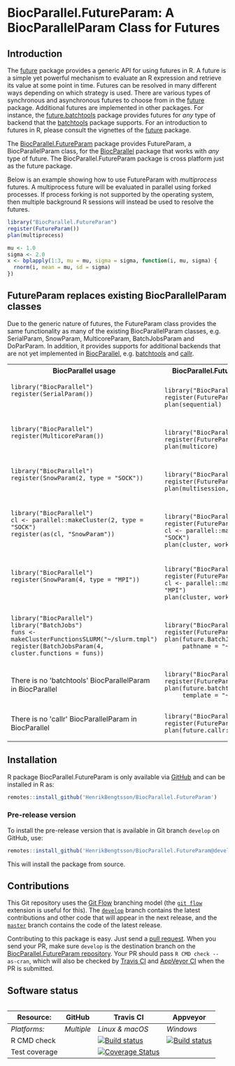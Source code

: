 # BiocParallel.FutureParam: A BiocParallelParam Class for Futures

## Introduction
The [future] package provides a generic API for using futures in R.
A future is a simple yet powerful mechanism to evaluate an R expression
and retrieve its value at some point in time.  Futures can be resolved
in many different ways depending on which strategy is used.
There are various types of synchronous and asynchronous futures to
choose from in the [future] package.
Additional futures are implemented in other packages.
For instance, the [future.batchtools] package provides futures for
_any_ type of backend that the [batchtools] package supports.
For an introduction to futures in R, please consult the
vignettes of the [future] package.

The [BiocParallel.FutureParam] package provides FutureParam, a BiocParallelParam class, for the [BiocParallel] package that works with _any_ type of future.
The BiocParallel.FutureParam package is cross platform just as the future package.

Below is an example showing how to use FutureParam with
_multiprocess_ futures.  A multiprocess future will be evaluated in
parallel using forked processes.  If process forking is not supported
by the operating system, then multiple background R sessions will
instead be used to resolve the futures.

```r
library("BiocParallel.FutureParam")
register(FutureParam())
plan(multiprocess)

mu <- 1.0
sigma <- 2.0
x <- bplapply(1:3, mu = mu, sigma = sigma, function(i, mu, sigma) {
  rnorm(i, mean = mu, sd = sigma)
})
```


## FutureParam replaces existing BiocParallelParam classes

Due to the generic nature of futures, the FutureParam class
provides the same functionality as many of the existing
BiocParallelParam classes, e.g. SerialParam, SnowParam,
MulticoreParam, BatchJobsParam and DoParParam.  In addition,
it provides supports for additional backends that are not yet
implemented in [BiocParallel], e.g. [batchtools] and [callr].

<table style="width: 100%;">
<tr>
<th>BiocParallel usage</th><th>BiocParallel.FutureParam alternative</th>
</tr>

<tr style="vertical-align: center;">
<td>
<pre><code class="r">library("BiocParallel")
register(SerialParam())

</code></pre>
</td>
<td>
<pre><code class="r">library("BiocParallel.FutureParam")
register(FutureParam())
plan(sequential)
</code></pre>
</td>
</tr>

<tr style="vertical-align: center;">
<td>
<pre><code class="r">library("BiocParallel")
register(MulticoreParam())

</code></pre>
</td>
<td>
<pre><code class="r">library("BiocParallel.FutureParam")
register(FutureParam())
plan(multicore)
</code></pre>
</td>
</tr>

<tr style="vertical-align: center;">
<td>
<pre><code class="r">library("BiocParallel")
register(SnowParam(2, type = "SOCK"))

</code></pre>
</td>
<td>
<pre><code class="r">library("BiocParallel.FutureParam")
register(FutureParam())
plan(multisession, workers = 2)
</code></pre>
</td>
</tr>

<tr style="vertical-align: center;">
<td>
<pre><code class="r">library("BiocParallel")
cl <- parallel::makeCluster(2, type = "SOCK")
register(as(cl, "SnowParam"))

</code></pre>
</td>
<td>
<pre><code class="r">library("BiocParallel.FutureParam")
register(FutureParam())
cl <- parallel::makeCluster(2, type = "SOCK")
plan(cluster, workers = cl)
</code></pre>
</td>
</tr>


<tr style="vertical-align: center;">
<td>
<pre><code class="r">library("BiocParallel")
register(SnowParam(4, type = "MPI"))


</code></pre>
</td>
<td>
<pre><code class="r">library("BiocParallel.FutureParam")
register(FutureParam())
cl <- parallel::makeCluster(4, type = "MPI")
plan(cluster, workers = cl)
</code></pre>
</td>
</tr>


<tr style="vertical-align: center;">
<td>
<pre><code class="r">library("BiocParallel")
library("BatchJobs")
funs <- makeClusterFunctionsSLURM("~/slurm.tmpl")
register(BatchJobsParam(4, cluster.functions = funs))
</code></pre>
</td>
<td>
<pre><code class="r">library("BiocParallel.FutureParam")
register(FutureParam())
plan(future.BatchJobs::batchjobs_slurm,
     pathname = "~/slurm.tmpl")
</code></pre>
</td>
</tr>

<tr style="vertical-align: center;">
<td>
There is no 'batchtools' BiocParallelParam in BiocParallel
</td>
<td>
<pre><code class="r">library("BiocParallel.FutureParam")
register(FutureParam())
plan(future.batchtools::batchtools_sge,
     template = "~/sge.tmpl")
</code></pre>
</td>
</tr>

<tr style="vertical-align: center;">
<td>
There is no 'callr' BiocParallelParam in BiocParallel
</td>
<td>
<pre><code class="r">library("BiocParallel.FutureParam")
register(FutureParam())
plan(future.callr::callr)
</code></pre>
</td>
</tr>

<table>


[BatchJobs]: https://cran.r-project.org/package=BatchJobs
[batchtools]: https://cran.r-project.org/package=batchtools
[callr]: https://cran.r-project.org/package=callr
[BiocParallel]: https://bioconductor.org/packages/release/bioc/html/BiocParallel.html
[BiocParallel.FutureParam]: https://github.com/HenrikBengtsson/BiocParallel.FutureParam
[future]: https://cran.r-project.org/package=future
[future.BatchJobs]: https://cran.r-project.org/package=future.BatchJobs
[future.batchtools]: https://cran.r-project.org/package=future.batchtools
[future.callr]: https://cran.r-project.org/package=future.callr

## Installation
R package BiocParallel.FutureParam is only available via [GitHub](https://github.com/HenrikBengtsson/BiocParallel.FutureParam) and can be installed in R as:
```r
remotes::install_github('HenrikBengtsson/BiocParallel.FutureParam')
```

### Pre-release version

To install the pre-release version that is available in Git branch `develop` on GitHub, use:
```r
remotes::install_github('HenrikBengtsson/BiocParallel.FutureParam@develop')
```
This will install the package from source.  



## Contributions

This Git repository uses the [Git Flow](http://nvie.com/posts/a-successful-git-branching-model/) branching model (the [`git flow`](https://github.com/petervanderdoes/gitflow-avh) extension is useful for this).  The [`develop`](https://github.com/HenrikBengtsson/BiocParallel.FutureParam/tree/develop) branch contains the latest contributions and other code that will appear in the next release, and the [`master`](https://github.com/HenrikBengtsson/BiocParallel.FutureParam) branch contains the code of the latest release.

Contributing to this package is easy.  Just send a [pull request](https://help.github.com/articles/using-pull-requests/).  When you send your PR, make sure `develop` is the destination branch on the [BiocParallel.FutureParam repository](https://github.com/HenrikBengtsson/BiocParallel.FutureParam).  Your PR should pass `R CMD check --as-cran`, which will also be checked by <a href="https://travis-ci.org/HenrikBengtsson/BiocParallel.FutureParam">Travis CI</a> and <a href="https://ci.appveyor.com/project/HenrikBengtsson/biocparallel-futureparam">AppVeyor CI</a> when the PR is submitted.


## Software status

| Resource:     | GitHub        | Travis CI       | Appveyor         |
| ------------- | ------------------- | --------------- | ---------------- |
| _Platforms:_  | _Multiple_          | _Linux & macOS_ | _Windows_        |
| R CMD check   |  | <a href="https://travis-ci.org/HenrikBengtsson/BiocParallel.FutureParam"><img src="https://travis-ci.org/HenrikBengtsson/BiocParallel.FutureParam.svg" alt="Build status"></a>   | <a href="https://ci.appveyor.com/project/HenrikBengtsson/biocparallel-futureparam"><img src="https://ci.appveyor.com/api/projects/status/github/HenrikBengtsson/BiocParallel.FutureParam?svg=true" alt="Build status"></a> |
| Test coverage |                     | <a href="https://codecov.io/gh/HenrikBengtsson/BiocParallel.FutureParam"><img src="https://codecov.io/gh/HenrikBengtsson/BiocParallel.FutureParam/branch/develop/graph/badge.svg" alt="Coverage Status"/></a>     |                  |
